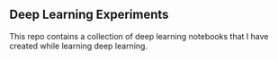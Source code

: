 ## Deep Learning Experiments

This repo contains a collection of deep learning notebooks that I have created while learning deep learning.  